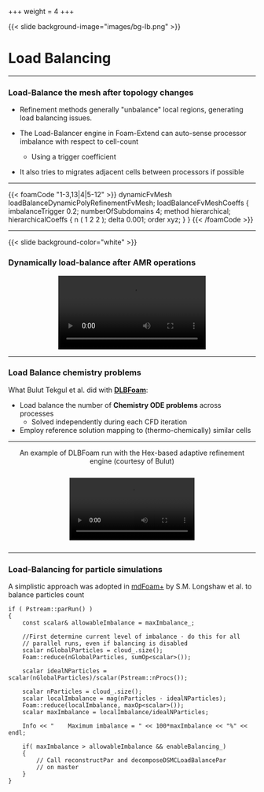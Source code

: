 +++
weight = 4
+++

{{< slide background-image="images/bg-lb.png" >}}

# Load Balancing

---

### Load-Balance the mesh after topology changes

- Refinement methods generally "unbalance" local regions,
  generating load balancing issues.

- The Load-Balancer engine in Foam-Extend can auto-sense processor
  imbalance with respect to cell-count
    - Using a trigger coefficient

- It also tries to migrates adjacent cells between processors if possible

---

{{< foamCode "1-3,13|4|5-12" >}}
<span class="hljs-title">dynamicFvMesh</span> loadBalanceDynamicPolyRefinementFvMesh<span class="hljs-punctuation">;</span>
<span class="hljs-type">loadBalanceFvMeshCoeffs</span>
<span class="hljs-punctuation">{</span>
    <span class="hljs-title">imbalanceTrigger</span> <span class="hljs-number">0.2</span><span class="hljs-punctuation">;</span>
    <span class="hljs-title">numberOfSubdomains</span> <span class="hljs-number">4</span><span class="hljs-punctuation">;</span>
    <span class="hljs-title">method</span>          hierarchical<span class="hljs-punctuation">;</span>
    <span class="hljs-type">hierarchicalCoeffs</span>
    <span class="hljs-punctuation">{</span>
        <span class="hljs-title">n</span>       <span class="hljs-punctuation">(</span> <span class="hljs-number">1</span> <span class="hljs-number">2</span> <span class="hljs-number">2</span> <span class="hljs-punctuation">)</span><span class="hljs-punctuation">;</span>
        <span class="hljs-title">delta</span>   <span class="hljs-number">0.001</span><span class="hljs-punctuation">;</span>
        <span class="hljs-title">order</span>   xyz<span class="hljs-punctuation">;</span>
    <span class="hljs-punctuation">}</span>
<span class="hljs-punctuation">}</span>
{{< /foamCode >}}

--- 

{{< slide background-color="white" >}}
### Dynamically load-balance after AMR operations

<video style="display:block; margin:0 auto; padding:0;" data-autoplay src="videos/loadbalance.webm"></video>


---
### Load Balance chemistry problems

What Bulut Tekgul et al. did with **[DLBFoam](https://github.com/Aalto-CFD/DLBFoam)**:

- Load balance the number of **Chemistry ODE problems** across processes
    - Solved independently during each CFD iteration
- Employ reference solution mapping to (thermo-chemically) similar cells

---

<p style="text-align: center;">An example of DLBFoam run with the Hex-based adaptive refinement engine (courtesy of Bulut)</p>
<video style="scale:0.85; display:block; margin:0 auto; padding:0;" data-autoplay src="videos/dlbfoam.webm"></video>

---

### Load-Balancing for particle simulations

A simplistic approach was adopted in [mdFoam+](https://www.sciencedirect.com/science/article/pii/S0010465517303363)
by S.M. Longshaw et al. to balance particles count

```cpp{7-8|10,13,15|21-22}
if ( Pstream::parRun() )
{
    const scalar& allowableImbalance = maxImbalance_;
        
    //First determine current level of imbalance - do this for all
    // parallel runs, even if balancing is disabled
    scalar nGlobalParticles = cloud_.size();
    Foam::reduce(nGlobalParticles, sumOp<scalar>());
    
    scalar idealNParticles = scalar(nGlobalParticles)/scalar(Pstream::nProcs());
    
    scalar nParticles = cloud_.size();
    scalar localImbalance = mag(nParticles - idealNParticles);
    Foam::reduce(localImbalance, maxOp<scalar>());
    scalar maxImbalance = localImbalance/idealNParticles;
    
    Info << "    Maximum imbalance = " << 100*maxImbalance << "%" << endl;
    
    if( maxImbalance > allowableImbalance && enableBalancing_)
    {   
        // Call reconstructPar and decomposeDSMCLoadBalancePar 
        // on master
    }
}
```

